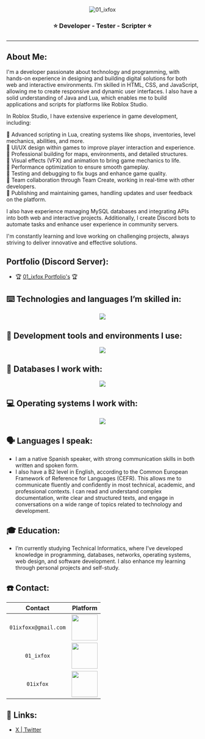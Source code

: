 <div align="center">
    <img src="https://github.com/user-attachments/assets/1232c74b-0f77-44d2-9a5b-ea94d11823ad" alt="01_ixfox">
</div>
<h3 align="center">⭐ Developer - Tester - Scripter ⭐<h3>
<hr>

## About Me:

I'm a developer passionate about technology and programming, with hands-on experience in designing and building digital solutions for both web and interactive environments. I’m skilled in HTML, CSS, and JavaScript, allowing me to create responsive and dynamic user interfaces. I also have a solid understanding of Java and Lua, which enables me to build applications and scripts for platforms like Roblox Studio.

In Roblox Studio, I have extensive experience in game development, including:

🐺 Advanced scripting in Lua, creating systems like shops, inventories, level mechanics, abilities, and more. <br>
🐺 UI/UX design within games to improve player interaction and experience. <br>
🐺 Professional building for maps, environments, and detailed structures. <br>
🐺 Visual effects (VFX) and animation to bring game mechanics to life. <br>
🐺 Performance optimization to ensure smooth gameplay. <br>
🐺 Testing and debugging to fix bugs and enhance game quality. <br>
🐺 Team collaboration through Team Create, working in real-time with other developers. <br>
🐺 Publishing and maintaining games, handling updates and user feedback on the platform. <br>

I also have experience managing MySQL databases and integrating APIs into both web and interactive projects. Additionally, I create Discord bots to automate tasks and enhance user experience in community servers.

I'm constantly learning and love working on challenging projects, always striving to deliver innovative and effective solutions.

## Portfolio (Discord Server):
- 🏆 [01_ixfox Portfolio's](https://discord.gg/Rg9YC67cqJ) 🏆

## ⌨️ Technologies and languages I’m skilled in:
<p align="center">
  <a href="https://skillicons.dev">
    <img src="https://skillicons.dev/icons?i=discord,discordjs,bots,js,nodejs,github,java,html,css,npm,lua&theme=dark" />
  </a>
</p>

## 🤖 Development tools and environments I use:
<p align="center">
  <a href="https://skillicons.dev">
    <img src="https://skillicons.dev/icons?i=blender,robloxstudio,vscode,wordpress&theme=dark" />
  </a>
</p>

## 💾 Databases I work with:
<p align="center">
  <a href="https://skillicons.dev">
    <img src="https://skillicons.dev/icons?i=sqlite,mysql&theme=dark" />
  </a>
</p>

## 💻 Operating systems I work with:
<p align="center">
  <a href="https://skillicons.dev">
    <img src="https://skillicons.dev/icons?i=windows,linux&theme=dark" />
  </a>
</p>

## 🗣️ Languages I speak:
- I am a native Spanish speaker, with strong communication skills in both written and spoken form.
- I also have a B2 level in English, according to the Common European Framework of Reference for Languages (CEFR). This allows me to communicate fluently and confidently in most technical, academic, and professional contexts. I can read and understand complex documentation, write clear and structured texts, and engage in conversations on a wide range of topics related to technology and development.

## 🎓 Education:
- I’m currently studying Technical Informatics, where I’ve developed knowledge in programming, databases, networks, operating systems, web design, and software development. I also enhance my learning through personal projects and self-study.

## ☎️ Contact:

|      Contact         |                                  Platform                                   |
| :------------------: | :-------------------------------------------------------------------------: |
| `01ixfoxx@gmail.com` |  <img src="https://skillicons.dev/icons?i=space,gmail,&theme=dark" width="68">    |
|      `01_ixfox`      |  <img src="https://skillicons.dev/icons?i=space,discord,&theme=dark" width="68">  |
|       `01ixfox`      |  <img src="https://skillicons.dev/icons?i=space,twitter,&theme=dark" width="68">  |

## 🔗 Links:
- [X | Twitter](https://x.com/01ixfox)
